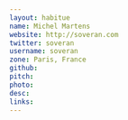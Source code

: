 ```yaml
---
layout: habitue
name: Michel Martens
website: http://soveran.com
twitter: soveran
username: soveran
zone: Paris, France
github:
pitch:
photo:
desc:
links:
---
```

